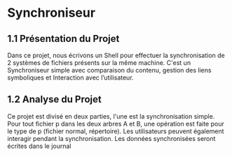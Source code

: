 ﻿# Synchroniseur
## **1.1 Présentation du Projet**
  
  Dans ce projet, nous écrivons un Shell pour effectuer la synchronisation de 2 systèmes de fichiers présents sur la même machine. C'est un Synchroniseur simple avec comparaison du contenu, gestion des liens symboliques et Interaction avec l’utilisateur.
  
## **1.2 Analyse du Projet**
 
 Ce projet est divisé en deux parties, l'une est la synchronisation simple. Pour tout fichier p dans les deux arbres A et B, une opération est faite pour le type de p (fichier normal, répertoire). Les utilisateurs peuvent également interagir pendant la synchronisation. Les données synchronisées seront écrites dans le journal
